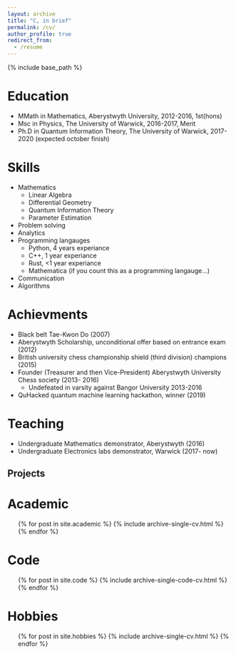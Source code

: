 ```yaml
---
layout: archive
title: "C, in brief"
permalink: /cv/
author_profile: true
redirect_from:
  - /resume
---
```


{% include base_path %}

Education
======
* MMath in Mathematics, Aberystwyth University, 2012-2016, 1st(hons)
* Msc in Physics, The University of Warwick, 2016-2017, Merit
* Ph.D in Quantum Information Theory, The University of Warwick, 2017-2020 (expected october finish)

Skills
======
* Mathematics
  * Linear Algebra
  * Differential Geometry
  * Quantum Information Theory
  * Parameter Estimation
* Problem solving
* Analytics
* Programming langauges
  * Python, 4 years experiance
  * C++, 1 year experiance
  * Rust, <1 year experiance
  * Mathematica (if you count this as a programming langauge...)
* Communication
* Algorithms

Achievments
====
* Black belt Tae-Kwon Do (2007)
* Aberystwyth Scholarship, unconditional offer based on entrance exam (2012)
* British university chess championship shield (third division) champions (2015)
* Founder (Treasurer and then Vice-President) Aberystwyth University Chess society (2013- 2016)
  * Undefeated in varsity against Bangor University 2013-2016
* QuHacked quantum machine learning hackathon, winner (2019)


Teaching
===
* Undergraduate Mathematics demonstrator, Aberystwyth (2016)
* Undergraduate Electronics labs demonstrator, Warwick (2017- now)


Projects
----

Academic
======
  <ul>{% for post in site.academic %}
    {% include archive-single-cv.html %}
  {% endfor %}</ul>
  
Code
======
  <ul>{% for post in site.code %}
    {% include archive-single-code-cv.html %}
  {% endfor %}</ul>
  
Hobbies
======
  <ul>{% for post in site.hobbies %}
    {% include archive-single-cv.html %}
  {% endfor %}</ul>
  
